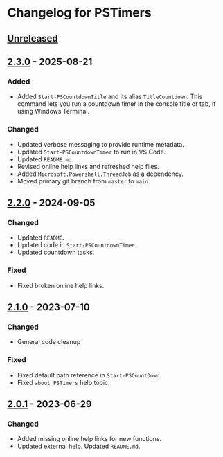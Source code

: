 # Changelog for PSTimers

## [Unreleased]

## [2.3.0] - 2025-08-21

### Added

- Added `Start-PSCountdownTitle` and its alias `TitleCountdown`. This command lets you run a countdown timer in the console title or tab, if using Windows Terminal.

### Changed

- Updated verbose messaging to provide runtime metadata.
- Updated `Start-PSCountdownTimer` to run in VS Code.
- Updated `README.md`.
- Revised online help links and refreshed help files.
- Added `Microsoft.Powershell.ThreadJob` as a dependency.
- Moved primary git branch from `master` to `main`.

## [2.2.0] - 2024-09-05

### Changed

- Updated `README`.
- Updated code in `Start-PSCountdownTimer`.
- Updated countdown tasks.

### Fixed

- Fixed broken online help links.

## [2.1.0] - 2023-07-10

### Changed

- General code cleanup

### Fixed

- Fixed default path reference in `Start-PSCountDown`.
- Fixed `about_PSTimers` help topic.

## [2.0.1] - 2023-06-29

### Changed

- Added missing online help links for new functions.
- Updated external help.
  Updated `README.md`.

[Unreleased]: https://github.com/jdhitsolutions/PSTimers/compare/v2.3.0..HEAD
[2.3.0]: https://github.com/jdhitsolutions/PSTimers/compare/v2.2.0..v2.3.0
[2.2.0]: https://github.com/jdhitsolutions/PSTimers/compare/v2.1.0..v2.2.0
[2.1.0]: https://github.com/jdhitsolutions/pstimers/compare/v2.0.1..v2.1.0
[2.0.1]: https://github.com/jdhitsolutions/pstimers/compare/v2.0.0..v2.0.1